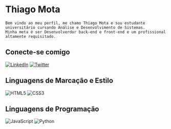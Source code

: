 # Thiago Mota
    Bem vindo ao meu perfil, me chamo Thiago Mota e sou estudante universitário cursando Análise e Desenvolvimento de Sistemas. 
    Minha meta é ser Desenvolverdor back-end e front-end e um profissional altamente requisitado.


## Conecte-se comigo
[![LinkedIn](https://img.shields.io/badge/LinkedIn-000?style=for-the-badge&logo=linkedin&logoColor=0E76A8)](https://www.linkedin.com/in/thiago-mota-32332a268/)
[![Twitter](https://img.shields.io/badge/Twitter-000?style=for-the-badge&logo=twitter)](https://twitter.com/mottavc)


## Linguagens de Marcação e Estilo
![HTML5](https://img.shields.io/badge/HTML5-000?style=for-the-badge&logo=html5)
![CSS3](https://img.shields.io/badge/CSS3-000?style=for-the-badge&logo=css3&logoColor=264CE4)

## Linguagens de Programação
![JavaScript](https://img.shields.io/badge/JavaScript-000?style=for-the-badge&logo=javascript)
![Python](https://img.shields.io/badge/Python-000?style=for-the-badge&logo=python)


